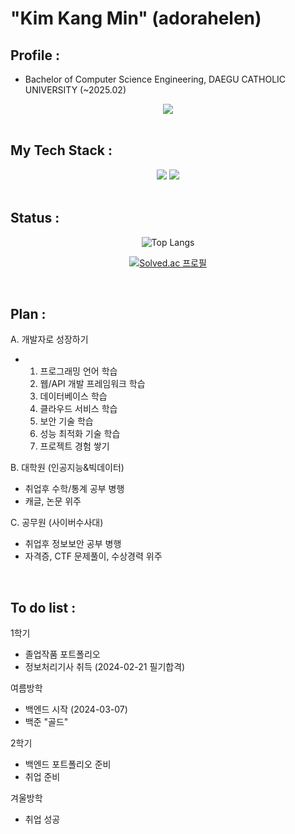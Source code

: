 

# "Kim Kang Min" (adorahelen)

## Profile : 
- Bachelor of Computer Science Engineering,
  DAEGU CATHOLIC UNIVERSITY (~2025.02)


<div align="center">
  <a href="mailto:adorahelenmin@gmail.com"><img src="https://img.shields.io/badge/Gmail-EA4335?style=for-the-badge&logo=Gmail&logoColor=white" /></a>
</div>
</br>
  
## My Tech Stack :
<div align="center">
  <img src="https://img.shields.io/badge/Spring-6DB33F?style=for-the-badge&logo=Spring&logoColor=white" />
  <img src="https://img.shields.io/badge/MySQL-4479A1?style=for-the-badge&logo=MySQL&logoColor=white" />
</div>
</br>


## Status :
<div align="center">

![Top Langs](https://github-readme-stats.vercel.app/api/top-langs/?username=adorahelen)

[![Solved.ac
프로필](http://mazassumnida.wtf/api/generate_badge?boj=adorahelen)](https://solved.ac/adorahelen)

</div>
</br>

## Plan :
A. 개발자로 성장하기 
- 1. 프로그래밍 언어 학습
  2. 웹/API 개발 프레임워크 학습
  3. 데이터베이스 학습
  4. 클라우드 서비스 학습
  5. 보안 기술 학습
  6. 성능 최적화 기술 학습
  7. 프로젝트 경험 쌓기 

B. 대학원 (인공지능&빅데이터)
- 취업후 수학/통계 공부 병행
- 캐글, 논문 위주

C. 공무원 (사이버수사대)
- 취업후 정보보안 공부 병행
- 자격증, CTF 문제풀이, 수상경력 위주

</div>
</br>

## To do list :
1학기
- 졸업작품 포트폴리오
- 정보처리기사 취득
  (2024-02-21 필기합격)

여름방학
- 백엔드 시작 (2024-03-07)
- 백준 "골드"

2학기
- 백엔드 포트폴리오 준비
- 취업 준비

겨울방학 
- 취업 성공 

<!--
**adorahelen/adorahelen** is a ✨ _special_ ✨ repository because its `README.md` (this file) appears on your GitHub profile.

Here are some ideas to get you started:

- 🔭 I’m currently working on ...
- 🌱 I’m currently learning ...
- 👯 I’m looking to collaborate on ...
- 🤔 I’m looking for help with ...
- 💬 Ask me about ...
- 📫 How to reach me: ...
- 😄 Pronouns: ...
- ⚡ Fun fact: ...
-->
